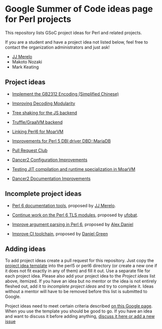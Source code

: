 Google Summer of Code ideas page for Perl projects
==================================================

This repository lists GSoC project ideas for Perl and related projects.

If you are a student and have a project idea not listed below, feel free to contact the organization administrators and just ask!

* [JJ Merelo](https://github.com/JJ)
* Makoto Nozaki
* Mark Keating


Project ideas
-------------

* [Implement the GB2312 Encoding (Simplified Chinese)](perl6/GB2312-encoding-decoding.md)

* [Improving Decoding Modularity](perl6/decoding-modularity.md)
  
* [Tree shaking for the JS backend](perl6/js-tree-shaking.md)

* [Truffle/GraalVM backend](perl6/truffle.md)

* [Linking Perl6 for MoarVM](perl6/linking.md)

* [Improvements for Perl 5 DBI driver DBD::MariaDB](perl5/DBD-MariaDB.pod)

* [Pull Request Club](perl5/PullRequestClub.md)

* [Dancer2 Configuration Improvements](perl5/d2-config.md)

* [Testing JIT compilation and runtime specialization in MoarVM](perl6/spesh-jit-testing.md)

* [Dancer2 Documentation Improvements](perl5/dancer2-docs.md)


Incomplete project ideas
------------------------

* [Perl 6 documentation tools](perl6/docs.md), proposed by [JJ Merelo](https://github.com/JJ).

* [Continue work on the Perl 6 TLS modules](perl6/TLS.md), proposed
  by [ufobat](https://github.com/ufobat).

* [Improve argument parsing in Perl 6](perl6/argument-parsing.md),
  proposed by [Alex Daniel](https://github.com/AlexDaniel)

* [Improve CI toolchain](perl6/build-toolchain-improvements.md),
  proposed by [Daniel Green](https://github.com/masterduke17)


Adding ideas
------------

To add project ideas create a pull request for this repository.
Just copy the [project idea template](project_template.md) into the perl5 or perl6 directory (or create a new one if it does not fit exactly in any of them) and fill it out. Use a separate file for each project idea.
Please also add your project idea to the *Project ideas* list above, itemized. If you have an idea but no mentor or the idea is not entirely fleshed out, add it to *incomplete project ideas* and try to complete it. Ideas without a mentor will have to be removed before this list is submitted to Google.

Project ideas need to meet certain criteria described [on this Google page](https://google.github.io/gsocguides/mentor/defining-a-project-ideas-list). When you use the template you should be good to go. If you have an idea and want to discuss it before adding anything, [discuss it here or add a new issue](https://github.com/perl-gsoc-2019/ideas/issues/8)

